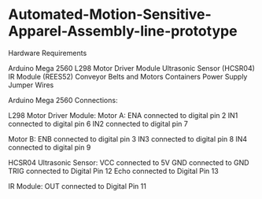 # Automated-Motion-Sensitive-Apparel-Assembly-line-prototype

Hardware Requirements

Arduino Mega 2560
L298 Motor Driver Module
Ultrasonic Sensor (HCSR04)
IR Module (REES52)
Conveyor Belts and Motors
Containers
Power Supply
Jumper Wires


Arduino Mega 2560 Connections:

L298 Motor Driver Module:
 Motor A:
ENA connected to digital pin 2
IN1 connected to digital pin 6
IN2 connected to digital pin 7

 Motor B:
ENB connected to digital pin 3
IN3 connected to digital pin 8
IN4 connected to digital pin 9

HCSR04 Ultrasonic Sensor:
VCC connected to 5V
GND connected to GND
TRIG connected to Digital Pin 12
Echo connected to Digital Pin 13

IR Module:
OUT connected to Digital Pin 11

